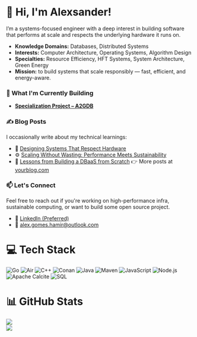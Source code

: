 # 👋 Hi, I'm Alexsander!
I’m a systems-focused engineer with a deep interest in building software that performs at scale and respects the underlying hardware it runs on.

- **Knowledge Domains:** Databases, Distributed Systems  
- **Interests:** Computer Architecture, Operating Systems, Algorithm Design  
- **Specialties:** Resource Efficiency, HFT Systems, System Architecture, Green Energy
- **Mission:**  to build systems that scale responsibly — fast, efficient, and energy-aware.

### 🧠 What I'm Currently Building
- **[Specialization Project – A2GDB](https://github.com/AlexsanderHamir/A2GDB)**
### ✍️ Blog Posts
I occasionally write about my technical learnings:
- 📘 [Designing Systems That Respect Hardware](https://yourblog.com/designing-systems-that-respect-hardware)
- ⚙️ [Scaling Without Wasting: Performance Meets Sustainability](https://yourblog.com/performance-meets-sustainability)
- 🧠 [Lessons from Building a DBaaS from Scratch](https://yourblog.com/building-a-dbaas)
👉 More posts at [yourblog.com](https://yourblog.com)
### 📫 Let's Connect
Feel free to reach out if you're working on high-performance infra, sustainable computing, or want to build some open source project.
- 💼 [LinkedIn (Preferred)](https://www.linkedin.com/in/alexsander-baptista/)
- 📧 alex.gomes.hamir@outlook.com
# 💻 Tech Stack
![Go](https://img.shields.io/badge/go-%2300ADD8.svg?style=for-the-badge&logo=go&logoColor=white)
![Air](https://img.shields.io/badge/Air%20(Golang%20Hot%20Reload)-00ADD8?style=for-the-badge&logo=go&logoColor=white)
![C++](https://img.shields.io/badge/c++-%2300599C.svg?style=for-the-badge&logo=c%2B%2B&logoColor=white)
![Conan](https://img.shields.io/badge/conan-35495E?style=for-the-badge&logo=circle&logoColor=white)
![Java](https://img.shields.io/badge/java-%23ED8B00.svg?style=for-the-badge&logo=openjdk&logoColor=white)
![Maven](https://img.shields.io/badge/maven-C71A36?style=for-the-badge&logo=apachemaven&logoColor=white)
![JavaScript](https://img.shields.io/badge/javascript-%23323330.svg?style=for-the-badge&logo=javascript&logoColor=%23F7DF1E)
![Node.js](https://img.shields.io/badge/node.js-339933?style=for-the-badge&logo=nodedotjs&logoColor=white)
![Apache Calcite](https://img.shields.io/badge/Apache%20Calcite-20232A?style=for-the-badge&logo=apache&logoColor=white)
![SQL](https://img.shields.io/badge/SQL-4479A1?style=for-the-badge&logo=postgresql&logoColor=white)
# 📊 GitHub Stats
![](https://github-readme-stats.vercel.app/api?username=AlexsanderHamir&theme=radical&hide_border=false&include_all_commits=true&count_private=true)<br/>
![](https://github-profile-trophy.vercel.app/?username=AlexsanderHamir&theme=radical&no-frame=false&no-bg=true&margin-w=4)
